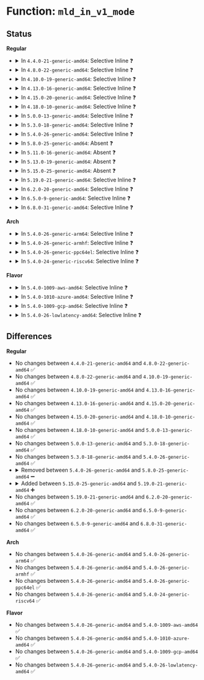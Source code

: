 # Function: <code>mld_in_v1_mode</code>

## Status
<b>Regular</b>
<ul>
<li>
<details>
<summary>In <code>4.4.0-21-generic-amd64</code>: Selective Inline ❓</summary>

```c
bool mld_in_v1_mode(const struct inet6_dev * idev)
```

```json
{
  "name": "mld_in_v1_mode",
  "collision_type": "Unique Static",
  "inline_type": "Selective",
  "funcs": [
    {
      "addr": 18446744071587139888,
      "name": "mld_in_v1_mode",
      "external": false,
      "loc": "net/ipv6/mcast.c:1150",
      "file": "net/ipv6/mcast.c",
      "inline": "not declared, inlined",
      "caller_inline": [],
      "caller_func": [
        "net/ipv6/mcast.c:ipv6_mc_reset",
        "net/ipv6/mcast.c:ip6_mc_del1_src",
        "net/ipv6/mcast.c:igmp6_group_dropped",
        "net/ipv6/mcast.c:igmp6_group_added",
        "net/ipv6/mcast.c:igmp6_group_added",
        "net/ipv6/mcast.c:mld_dad_timer_expire",
        "net/ipv6/mcast.c:igmp6_timer_handler",
        "net/ipv6/mcast.c:igmp6_event_query",
        "net/ipv6/mcast.c:ipv6_mc_dad_complete"
      ]
    }
  ],
  "symbols": [
    {
      "addr": 18446744071587139888,
      "name": "mld_in_v1_mode",
      "section": ".text",
      "bind": "STB_LOCAL",
      "size": 87
    }
  ]
}
```
</details>
</li>
<li>
<details>
<summary>In <code>4.8.0-22-generic-amd64</code>: Selective Inline ❓</summary>

```c
bool mld_in_v1_mode(const struct inet6_dev * idev)
```

```json
{
  "name": "mld_in_v1_mode",
  "collision_type": "Unique Static",
  "inline_type": "Selective",
  "funcs": [
    {
      "addr": 18446744071587592576,
      "name": "mld_in_v1_mode",
      "external": false,
      "loc": "net/ipv6/mcast.c:1150",
      "file": "net/ipv6/mcast.c",
      "inline": "not declared, inlined",
      "caller_inline": [],
      "caller_func": [
        "net/ipv6/mcast.c:ipv6_mc_reset",
        "net/ipv6/mcast.c:igmp6_timer_handler",
        "net/ipv6/mcast.c:ip6_mc_del1_src",
        "net/ipv6/mcast.c:mld_dad_timer_expire",
        "net/ipv6/mcast.c:ipv6_mc_dad_complete",
        "net/ipv6/mcast.c:igmp6_event_query",
        "net/ipv6/mcast.c:igmp6_group_dropped",
        "net/ipv6/mcast.c:igmp6_group_added",
        "net/ipv6/mcast.c:igmp6_group_added"
      ]
    }
  ],
  "symbols": [
    {
      "addr": 18446744071587592576,
      "name": "mld_in_v1_mode",
      "section": ".text",
      "bind": "STB_LOCAL",
      "size": 87
    }
  ]
}
```
</details>
</li>
<li>
<details>
<summary>In <code>4.10.0-19-generic-amd64</code>: Selective Inline ❓</summary>

```c
bool mld_in_v1_mode(const struct inet6_dev * idev)
```

```json
{
  "name": "mld_in_v1_mode",
  "collision_type": "Unique Static",
  "inline_type": "Selective",
  "funcs": [
    {
      "addr": 18446744071587796848,
      "name": "mld_in_v1_mode",
      "external": false,
      "loc": "net/ipv6/mcast.c:1164",
      "file": "net/ipv6/mcast.c",
      "inline": "not declared, inlined",
      "caller_inline": [],
      "caller_func": [
        "net/ipv6/mcast.c:ipv6_mc_reset",
        "net/ipv6/mcast.c:igmp6_timer_handler",
        "net/ipv6/mcast.c:ip6_mc_del1_src",
        "net/ipv6/mcast.c:mld_dad_timer_expire",
        "net/ipv6/mcast.c:ipv6_mc_dad_complete",
        "net/ipv6/mcast.c:igmp6_event_query",
        "net/ipv6/mcast.c:igmp6_group_dropped",
        "net/ipv6/mcast.c:igmp6_group_added",
        "net/ipv6/mcast.c:igmp6_group_added"
      ]
    }
  ],
  "symbols": [
    {
      "addr": 18446744071587796848,
      "name": "mld_in_v1_mode",
      "section": ".text",
      "bind": "STB_LOCAL",
      "size": 87
    }
  ]
}
```
</details>
</li>
<li>
<details>
<summary>In <code>4.13.0-16-generic-amd64</code>: Selective Inline ❓</summary>

```c
bool mld_in_v1_mode(const struct inet6_dev * idev)
```

```json
{
  "name": "mld_in_v1_mode",
  "collision_type": "Unique Static",
  "inline_type": "Selective",
  "funcs": [
    {
      "addr": 18446744071587954160,
      "name": "mld_in_v1_mode",
      "external": false,
      "loc": "net/ipv6/mcast.c:1164",
      "file": "net/ipv6/mcast.c",
      "inline": "not declared, inlined",
      "caller_inline": [],
      "caller_func": [
        "net/ipv6/mcast.c:ipv6_mc_netdev_event",
        "net/ipv6/mcast.c:ipv6_mc_reset",
        "net/ipv6/mcast.c:igmp6_timer_handler",
        "net/ipv6/mcast.c:ip6_mc_del1_src",
        "net/ipv6/mcast.c:mld_dad_timer_expire",
        "net/ipv6/mcast.c:ipv6_mc_dad_complete",
        "net/ipv6/mcast.c:igmp6_event_query",
        "net/ipv6/mcast.c:igmp6_group_dropped",
        "net/ipv6/mcast.c:igmp6_group_added"
      ]
    }
  ],
  "symbols": [
    {
      "addr": 18446744071587954160,
      "name": "mld_in_v1_mode",
      "section": ".text",
      "bind": "STB_LOCAL",
      "size": 83
    }
  ]
}
```
</details>
</li>
<li>
<details>
<summary>In <code>4.15.0-20-generic-amd64</code>: Selective Inline ❓</summary>

```c
bool mld_in_v1_mode(const struct inet6_dev * idev)
```

```json
{
  "name": "mld_in_v1_mode",
  "collision_type": "Unique Static",
  "inline_type": "Selective",
  "funcs": [
    {
      "addr": 18446744071588490000,
      "name": "mld_in_v1_mode",
      "external": false,
      "loc": "net/ipv6/mcast.c:1164",
      "file": "net/ipv6/mcast.c",
      "inline": "not declared, inlined",
      "caller_inline": [],
      "caller_func": [
        "net/ipv6/mcast.c:ipv6_mc_netdev_event",
        "net/ipv6/mcast.c:ipv6_mc_reset",
        "net/ipv6/mcast.c:igmp6_timer_handler",
        "net/ipv6/mcast.c:ip6_mc_del1_src",
        "net/ipv6/mcast.c:mld_dad_timer_expire",
        "net/ipv6/mcast.c:ipv6_mc_dad_complete",
        "net/ipv6/mcast.c:igmp6_event_query",
        "net/ipv6/mcast.c:igmp6_group_dropped",
        "net/ipv6/mcast.c:igmp6_group_added"
      ]
    }
  ],
  "symbols": [
    {
      "addr": 18446744071588490000,
      "name": "mld_in_v1_mode",
      "section": ".text",
      "bind": "STB_LOCAL",
      "size": 83
    }
  ]
}
```
</details>
</li>
<li>
<details>
<summary>In <code>4.18.0-10-generic-amd64</code>: Selective Inline ❓</summary>

```c
bool mld_in_v1_mode(const struct inet6_dev * idev)
```

```json
{
  "name": "mld_in_v1_mode",
  "collision_type": "Unique Static",
  "inline_type": "Selective",
  "funcs": [
    {
      "addr": 18446744071588853184,
      "name": "mld_in_v1_mode",
      "external": false,
      "loc": "net/ipv6/mcast.c:1189",
      "file": "net/ipv6/mcast.c",
      "inline": "not declared, inlined",
      "caller_inline": [],
      "caller_func": [
        "net/ipv6/mcast.c:ipv6_mc_netdev_event",
        "net/ipv6/mcast.c:ipv6_mc_reset",
        "net/ipv6/mcast.c:igmp6_timer_handler",
        "net/ipv6/mcast.c:mld_ifc_timer_expire",
        "net/ipv6/mcast.c:ip6_mc_del1_src",
        "net/ipv6/mcast.c:mld_dad_timer_expire",
        "net/ipv6/mcast.c:mld_dad_timer_expire",
        "net/ipv6/mcast.c:ipv6_mc_dad_complete",
        "net/ipv6/mcast.c:ipv6_mc_dad_complete",
        "net/ipv6/mcast.c:igmp6_event_query",
        "net/ipv6/mcast.c:igmp6_group_dropped",
        "net/ipv6/mcast.c:igmp6_group_added"
      ]
    }
  ],
  "symbols": [
    {
      "addr": 18446744071588853184,
      "name": "mld_in_v1_mode",
      "section": ".text",
      "bind": "STB_LOCAL",
      "size": 83
    }
  ]
}
```
</details>
</li>
<li>
<details>
<summary>In <code>5.0.0-13-generic-amd64</code>: Selective Inline ❓</summary>

```c
bool mld_in_v1_mode(const struct inet6_dev * idev)
```

```json
{
  "name": "mld_in_v1_mode",
  "collision_type": "Unique Static",
  "inline_type": "Selective",
  "funcs": [
    {
      "addr": 18446744071589076704,
      "name": "mld_in_v1_mode",
      "external": false,
      "loc": "net/ipv6/mcast.c:1189",
      "file": "net/ipv6/mcast.c",
      "inline": "not declared, inlined",
      "caller_inline": [],
      "caller_func": [
        "net/ipv6/mcast.c:ipv6_mc_netdev_event",
        "net/ipv6/mcast.c:ipv6_mc_reset",
        "net/ipv6/mcast.c:igmp6_timer_handler",
        "net/ipv6/mcast.c:mld_ifc_timer_expire",
        "net/ipv6/mcast.c:ip6_mc_del1_src",
        "net/ipv6/mcast.c:mld_dad_timer_expire",
        "net/ipv6/mcast.c:mld_dad_timer_expire",
        "net/ipv6/mcast.c:ipv6_mc_dad_complete",
        "net/ipv6/mcast.c:ipv6_mc_dad_complete",
        "net/ipv6/mcast.c:igmp6_event_query",
        "net/ipv6/mcast.c:igmp6_group_dropped",
        "net/ipv6/mcast.c:igmp6_group_added"
      ]
    }
  ],
  "symbols": [
    {
      "addr": 18446744071589076704,
      "name": "mld_in_v1_mode",
      "section": ".text",
      "bind": "STB_LOCAL",
      "size": 83
    }
  ]
}
```
</details>
</li>
<li>
<details>
<summary>In <code>5.3.0-18-generic-amd64</code>: Selective Inline ❓</summary>

```c
bool mld_in_v1_mode(const struct inet6_dev * idev)
```

```json
{
  "name": "mld_in_v1_mode",
  "collision_type": "Unique Static",
  "inline_type": "Selective",
  "funcs": [
    {
      "addr": 18446744071589530864,
      "name": "mld_in_v1_mode",
      "external": false,
      "loc": "net/ipv6/mcast.c:1188",
      "file": "net/ipv6/mcast.c",
      "inline": "not declared, inlined",
      "caller_inline": [],
      "caller_func": [
        "net/ipv6/mcast.c:ipv6_mc_netdev_event",
        "net/ipv6/mcast.c:ipv6_mc_reset",
        "net/ipv6/mcast.c:igmp6_timer_handler",
        "net/ipv6/mcast.c:mld_ifc_timer_expire",
        "net/ipv6/mcast.c:ip6_mc_del1_src",
        "net/ipv6/mcast.c:mld_dad_timer_expire",
        "net/ipv6/mcast.c:mld_dad_timer_expire",
        "net/ipv6/mcast.c:ipv6_mc_dad_complete",
        "net/ipv6/mcast.c:ipv6_mc_dad_complete",
        "net/ipv6/mcast.c:igmp6_event_query",
        "net/ipv6/mcast.c:igmp6_group_dropped",
        "net/ipv6/mcast.c:igmp6_group_added"
      ]
    }
  ],
  "symbols": [
    {
      "addr": 18446744071589530864,
      "name": "mld_in_v1_mode",
      "section": ".text",
      "bind": "STB_LOCAL",
      "size": 83
    }
  ]
}
```
</details>
</li>
<li>
<details>
<summary>In <code>5.4.0-26-generic-amd64</code>: Selective Inline ❓</summary>

```c
bool mld_in_v1_mode(const struct inet6_dev * idev)
```

```json
{
  "name": "mld_in_v1_mode",
  "collision_type": "Unique Static",
  "inline_type": "Selective",
  "funcs": [
    {
      "addr": 18446744071589754944,
      "name": "mld_in_v1_mode",
      "external": false,
      "loc": "net/ipv6/mcast.c:1188",
      "file": "net/ipv6/mcast.c",
      "inline": "not declared, inlined",
      "caller_inline": [],
      "caller_func": [
        "net/ipv6/mcast.c:ipv6_mc_netdev_event",
        "net/ipv6/mcast.c:ipv6_mc_reset",
        "net/ipv6/mcast.c:igmp6_timer_handler",
        "net/ipv6/mcast.c:mld_ifc_timer_expire",
        "net/ipv6/mcast.c:ip6_mc_del1_src",
        "net/ipv6/mcast.c:mld_dad_timer_expire",
        "net/ipv6/mcast.c:mld_dad_timer_expire",
        "net/ipv6/mcast.c:ipv6_mc_dad_complete",
        "net/ipv6/mcast.c:ipv6_mc_dad_complete",
        "net/ipv6/mcast.c:igmp6_event_query",
        "net/ipv6/mcast.c:igmp6_group_dropped",
        "net/ipv6/mcast.c:igmp6_group_added"
      ]
    }
  ],
  "symbols": [
    {
      "addr": 18446744071589754944,
      "name": "mld_in_v1_mode",
      "section": ".text",
      "bind": "STB_LOCAL",
      "size": 83
    }
  ]
}
```
</details>
</li>
<li>
<details>
<summary>In <code>5.8.0-25-generic-amd64</code>: Absent ❓</summary>

```json
{
  "name": "mld_in_v1_mode",
  "collision_type": "Unique Static",
  "inline_type": "Full",
  "funcs": [
    {
      "addr": 18446744071590782414,
      "name": "mld_in_v1_mode",
      "external": false,
      "loc": "net/ipv6/mcast.c:1185",
      "file": "net/ipv6/mcast.c",
      "inline": "not declared, inlined",
      "caller_inline": [
        "net/ipv6/mcast.c:ipv6_mc_rejoin_groups",
        "net/ipv6/mcast.c:ipv6_mc_rejoin_groups",
        "net/ipv6/mcast.c:ipv6_mc_init_dev",
        "net/ipv6/mcast.c:ipv6_mc_up",
        "net/ipv6/mcast.c:igmp6_timer_handler",
        "net/ipv6/mcast.c:igmp6_timer_handler",
        "net/ipv6/mcast.c:mld_ifc_timer_expire",
        "net/ipv6/mcast.c:mld_ifc_timer_expire",
        "net/ipv6/mcast.c:ip6_mc_del1_src",
        "net/ipv6/mcast.c:ip6_mc_del1_src",
        "net/ipv6/mcast.c:mld_dad_timer_expire",
        "net/ipv6/mcast.c:mld_dad_timer_expire",
        "net/ipv6/mcast.c:mld_dad_timer_expire",
        "net/ipv6/mcast.c:mld_dad_timer_expire",
        "net/ipv6/mcast.c:ipv6_mc_dad_complete",
        "net/ipv6/mcast.c:ipv6_mc_dad_complete",
        "net/ipv6/mcast.c:ipv6_mc_dad_complete",
        "net/ipv6/mcast.c:ipv6_mc_dad_complete",
        "net/ipv6/mcast.c:igmp6_event_query",
        "net/ipv6/mcast.c:igmp6_event_query",
        "net/ipv6/mcast.c:igmp6_group_dropped",
        "net/ipv6/mcast.c:igmp6_group_dropped",
        "net/ipv6/mcast.c:igmp6_group_added",
        "net/ipv6/mcast.c:igmp6_group_added"
      ],
      "caller_func": []
    }
  ],
  "symbols": []
}
```
</details>
</li>
<li>
<details>
<summary>In <code>5.11.0-16-generic-amd64</code>: Absent ❓</summary>

```json
{
  "name": "mld_in_v1_mode",
  "collision_type": "Unique Static",
  "inline_type": "Full",
  "funcs": [
    {
      "addr": 18446744071590843198,
      "name": "mld_in_v1_mode",
      "external": false,
      "loc": "net/ipv6/mcast.c:1185",
      "file": "net/ipv6/mcast.c",
      "inline": "not declared, inlined",
      "caller_inline": [
        "net/ipv6/mcast.c:ipv6_mc_rejoin_groups",
        "net/ipv6/mcast.c:ipv6_mc_rejoin_groups",
        "net/ipv6/mcast.c:ipv6_mc_init_dev",
        "net/ipv6/mcast.c:ipv6_mc_up",
        "net/ipv6/mcast.c:igmp6_timer_handler",
        "net/ipv6/mcast.c:igmp6_timer_handler",
        "net/ipv6/mcast.c:mld_ifc_timer_expire",
        "net/ipv6/mcast.c:mld_ifc_timer_expire",
        "net/ipv6/mcast.c:ip6_mc_del1_src",
        "net/ipv6/mcast.c:ip6_mc_del1_src",
        "net/ipv6/mcast.c:mld_dad_timer_expire",
        "net/ipv6/mcast.c:mld_dad_timer_expire",
        "net/ipv6/mcast.c:mld_dad_timer_expire",
        "net/ipv6/mcast.c:mld_dad_timer_expire",
        "net/ipv6/mcast.c:ipv6_mc_dad_complete",
        "net/ipv6/mcast.c:ipv6_mc_dad_complete",
        "net/ipv6/mcast.c:ipv6_mc_dad_complete",
        "net/ipv6/mcast.c:ipv6_mc_dad_complete",
        "net/ipv6/mcast.c:igmp6_event_query",
        "net/ipv6/mcast.c:igmp6_event_query",
        "net/ipv6/mcast.c:igmp6_group_dropped",
        "net/ipv6/mcast.c:igmp6_group_dropped",
        "net/ipv6/mcast.c:igmp6_group_added",
        "net/ipv6/mcast.c:igmp6_group_added"
      ],
      "caller_func": []
    }
  ],
  "symbols": []
}
```
</details>
</li>
<li>
<details>
<summary>In <code>5.13.0-19-generic-amd64</code>: Absent ❓</summary>

```json
{
  "name": "mld_in_v1_mode",
  "collision_type": "Unique Static",
  "inline_type": "Full",
  "funcs": [
    {
      "addr": 18446744071590769369,
      "name": "mld_in_v1_mode",
      "external": false,
      "loc": "net/ipv6/mcast.c:1221",
      "file": "net/ipv6/mcast.c",
      "inline": "not declared, inlined",
      "caller_inline": [
        "net/ipv6/mcast.c:ipv6_mc_netdev_event",
        "net/ipv6/mcast.c:ipv6_mc_netdev_event",
        "net/ipv6/mcast.c:ipv6_mc_init_dev",
        "net/ipv6/mcast.c:ipv6_mc_up",
        "net/ipv6/mcast.c:mld_mca_work",
        "net/ipv6/mcast.c:mld_mca_work",
        "net/ipv6/mcast.c:mld_ifc_work",
        "net/ipv6/mcast.c:mld_ifc_work",
        "net/ipv6/mcast.c:ip6_mc_del1_src",
        "net/ipv6/mcast.c:ip6_mc_del1_src",
        "net/ipv6/mcast.c:mld_dad_work",
        "net/ipv6/mcast.c:mld_dad_work",
        "net/ipv6/mcast.c:mld_dad_work",
        "net/ipv6/mcast.c:mld_dad_work",
        "net/ipv6/mcast.c:ipv6_mc_dad_complete",
        "net/ipv6/mcast.c:ipv6_mc_dad_complete",
        "net/ipv6/mcast.c:ipv6_mc_dad_complete",
        "net/ipv6/mcast.c:ipv6_mc_dad_complete",
        "net/ipv6/mcast.c:__mld_query_work",
        "net/ipv6/mcast.c:__mld_query_work",
        "net/ipv6/mcast.c:igmp6_group_dropped",
        "net/ipv6/mcast.c:igmp6_group_dropped",
        "net/ipv6/mcast.c:igmp6_group_added",
        "net/ipv6/mcast.c:igmp6_group_added"
      ],
      "caller_func": []
    }
  ],
  "symbols": []
}
```
</details>
</li>
<li>
<details>
<summary>In <code>5.15.0-25-generic-amd64</code>: Absent ❓</summary>

```json
{
  "name": "mld_in_v1_mode",
  "collision_type": "Unique Static",
  "inline_type": "Full",
  "funcs": [
    {
      "addr": 18446744071591586441,
      "name": "mld_in_v1_mode",
      "external": false,
      "loc": "net/ipv6/mcast.c:1226",
      "file": "net/ipv6/mcast.c",
      "inline": "not declared, inlined",
      "caller_inline": [
        "net/ipv6/mcast.c:ipv6_mc_netdev_event",
        "net/ipv6/mcast.c:ipv6_mc_netdev_event",
        "net/ipv6/mcast.c:ipv6_mc_init_dev",
        "net/ipv6/mcast.c:ipv6_mc_up",
        "net/ipv6/mcast.c:mld_mca_work",
        "net/ipv6/mcast.c:mld_mca_work",
        "net/ipv6/mcast.c:mld_ifc_work",
        "net/ipv6/mcast.c:mld_ifc_work",
        "net/ipv6/mcast.c:ip6_mc_del1_src",
        "net/ipv6/mcast.c:ip6_mc_del1_src",
        "net/ipv6/mcast.c:mld_dad_work",
        "net/ipv6/mcast.c:mld_dad_work",
        "net/ipv6/mcast.c:mld_dad_work",
        "net/ipv6/mcast.c:mld_dad_work",
        "net/ipv6/mcast.c:ipv6_mc_dad_complete",
        "net/ipv6/mcast.c:ipv6_mc_dad_complete",
        "net/ipv6/mcast.c:ipv6_mc_dad_complete",
        "net/ipv6/mcast.c:ipv6_mc_dad_complete",
        "net/ipv6/mcast.c:__mld_query_work",
        "net/ipv6/mcast.c:__mld_query_work",
        "net/ipv6/mcast.c:igmp6_group_dropped",
        "net/ipv6/mcast.c:igmp6_group_dropped",
        "net/ipv6/mcast.c:igmp6_group_added",
        "net/ipv6/mcast.c:igmp6_group_added"
      ],
      "caller_func": []
    }
  ],
  "symbols": []
}
```
</details>
</li>
<li>
<details>
<summary>In <code>5.19.0-21-generic-amd64</code>: Selective Inline ❓</summary>

```c
bool mld_in_v1_mode(const struct inet6_dev * idev)
```

```json
{
  "name": "mld_in_v1_mode",
  "collision_type": "Unique Static",
  "inline_type": "Selective",
  "funcs": [
    {
      "addr": 18446744071593292820,
      "name": "mld_in_v1_mode",
      "external": false,
      "loc": "net/ipv6/mcast.c:1226",
      "file": "net/ipv6/mcast.c",
      "inline": "not declared, inlined",
      "caller_inline": [
        "net/ipv6/mcast.c:ipv6_mc_init_dev",
        "net/ipv6/mcast.c:ipv6_mc_up"
      ],
      "caller_func": [
        "net/ipv6/mcast.c:ipv6_mc_netdev_event",
        "net/ipv6/mcast.c:mld_mca_work",
        "net/ipv6/mcast.c:mld_ifc_work",
        "net/ipv6/mcast.c:ip6_mc_del1_src",
        "net/ipv6/mcast.c:mld_dad_work",
        "net/ipv6/mcast.c:mld_dad_work",
        "net/ipv6/mcast.c:ipv6_mc_dad_complete",
        "net/ipv6/mcast.c:ipv6_mc_dad_complete",
        "net/ipv6/mcast.c:__mld_query_work",
        "net/ipv6/mcast.c:igmp6_group_dropped",
        "net/ipv6/mcast.c:igmp6_group_added"
      ]
    }
  ],
  "symbols": [
    {
      "addr": 18446744071593267008,
      "name": "mld_in_v1_mode",
      "section": ".text",
      "bind": "STB_LOCAL",
      "size": 112
    }
  ]
}
```
</details>
</li>
<li>
<details>
<summary>In <code>6.2.0-20-generic-amd64</code>: Selective Inline ❓</summary>

```c
bool mld_in_v1_mode(const struct inet6_dev * idev)
```

```json
{
  "name": "mld_in_v1_mode",
  "collision_type": "Unique Static",
  "inline_type": "Selective",
  "funcs": [
    {
      "addr": 18446744071595196644,
      "name": "mld_in_v1_mode",
      "external": false,
      "loc": "net/ipv6/mcast.c:1226",
      "file": "net/ipv6/mcast.c",
      "inline": "not declared, inlined",
      "caller_inline": [
        "net/ipv6/mcast.c:ipv6_mc_init_dev",
        "net/ipv6/mcast.c:ipv6_mc_up"
      ],
      "caller_func": [
        "net/ipv6/mcast.c:ipv6_mc_netdev_event",
        "net/ipv6/mcast.c:mld_mca_work",
        "net/ipv6/mcast.c:mld_ifc_work",
        "net/ipv6/mcast.c:ip6_mc_del1_src",
        "net/ipv6/mcast.c:mld_dad_work",
        "net/ipv6/mcast.c:mld_dad_work",
        "net/ipv6/mcast.c:ipv6_mc_dad_complete",
        "net/ipv6/mcast.c:ipv6_mc_dad_complete",
        "net/ipv6/mcast.c:__mld_query_work",
        "net/ipv6/mcast.c:igmp6_group_dropped",
        "net/ipv6/mcast.c:igmp6_group_added"
      ]
    }
  ],
  "symbols": [
    {
      "addr": 18446744071595169392,
      "name": "mld_in_v1_mode",
      "section": ".text",
      "bind": "STB_LOCAL",
      "size": 112
    }
  ]
}
```
</details>
</li>
<li>
<details>
<summary>In <code>6.5.0-9-generic-amd64</code>: Selective Inline ❓</summary>

```c
bool mld_in_v1_mode(const struct inet6_dev * idev)
```

```json
{
  "name": "mld_in_v1_mode",
  "collision_type": "Unique Static",
  "inline_type": "Selective",
  "funcs": [
    {
      "addr": 18446744071595592404,
      "name": "mld_in_v1_mode",
      "external": false,
      "loc": "net/ipv6/mcast.c:1226",
      "file": "net/ipv6/mcast.c",
      "inline": "not declared, inlined",
      "caller_inline": [
        "net/ipv6/mcast.c:ipv6_mc_init_dev",
        "net/ipv6/mcast.c:ipv6_mc_up"
      ],
      "caller_func": [
        "net/ipv6/mcast.c:ipv6_mc_netdev_event",
        "net/ipv6/mcast.c:mld_mca_work",
        "net/ipv6/mcast.c:mld_ifc_work",
        "net/ipv6/mcast.c:ip6_mc_del1_src",
        "net/ipv6/mcast.c:mld_dad_work",
        "net/ipv6/mcast.c:mld_dad_work",
        "net/ipv6/mcast.c:ipv6_mc_dad_complete",
        "net/ipv6/mcast.c:ipv6_mc_dad_complete",
        "net/ipv6/mcast.c:__mld_query_work",
        "net/ipv6/mcast.c:igmp6_group_dropped",
        "net/ipv6/mcast.c:igmp6_group_added"
      ]
    }
  ],
  "symbols": [
    {
      "addr": 18446744071595564944,
      "name": "mld_in_v1_mode",
      "section": ".text",
      "bind": "STB_LOCAL",
      "size": 112
    }
  ]
}
```
</details>
</li>
<li>
<details>
<summary>In <code>6.8.0-31-generic-amd64</code>: Selective Inline ❓</summary>

```c
bool mld_in_v1_mode(const struct inet6_dev * idev)
```

```json
{
  "name": "mld_in_v1_mode",
  "collision_type": "Unique Static",
  "inline_type": "Selective",
  "funcs": [
    {
      "addr": 18446744071596435268,
      "name": "mld_in_v1_mode",
      "external": false,
      "loc": "net/ipv6/mcast.c:1226",
      "file": "net/ipv6/mcast.c",
      "inline": "not declared, inlined",
      "caller_inline": [
        "net/ipv6/mcast.c:ipv6_mc_init_dev",
        "net/ipv6/mcast.c:ipv6_mc_up"
      ],
      "caller_func": [
        "net/ipv6/mcast.c:ipv6_mc_netdev_event",
        "net/ipv6/mcast.c:mld_mca_work",
        "net/ipv6/mcast.c:mld_ifc_work",
        "net/ipv6/mcast.c:ip6_mc_del1_src",
        "net/ipv6/mcast.c:mld_dad_work",
        "net/ipv6/mcast.c:mld_dad_work",
        "net/ipv6/mcast.c:ipv6_mc_dad_complete",
        "net/ipv6/mcast.c:ipv6_mc_dad_complete",
        "net/ipv6/mcast.c:__mld_query_work",
        "net/ipv6/mcast.c:igmp6_group_dropped",
        "net/ipv6/mcast.c:igmp6_group_added"
      ]
    }
  ],
  "symbols": [
    {
      "addr": 18446744071596407744,
      "name": "mld_in_v1_mode",
      "section": ".text",
      "bind": "STB_LOCAL",
      "size": 112
    }
  ]
}
```
</details>
</li>
</ul>
<b>Arch</b>
<ul>
<li>
<details>
<summary>In <code>5.4.0-26-generic-arm64</code>: Selective Inline ❓</summary>

```c
bool mld_in_v1_mode(const struct inet6_dev * idev)
```

```json
{
  "name": "mld_in_v1_mode",
  "collision_type": "Unique Static",
  "inline_type": "Selective",
  "funcs": [
    {
      "addr": 18446603336503449968,
      "name": "mld_in_v1_mode",
      "external": false,
      "loc": "net/ipv6/mcast.c:1188",
      "file": "net/ipv6/mcast.c",
      "inline": "not declared, inlined",
      "caller_inline": [],
      "caller_func": [
        "net/ipv6/mcast.c:ipv6_mc_netdev_event",
        "net/ipv6/mcast.c:ipv6_mc_reset",
        "net/ipv6/mcast.c:igmp6_timer_handler",
        "net/ipv6/mcast.c:mld_ifc_timer_expire",
        "net/ipv6/mcast.c:ip6_mc_del1_src",
        "net/ipv6/mcast.c:mld_dad_timer_expire",
        "net/ipv6/mcast.c:mld_dad_timer_expire",
        "net/ipv6/mcast.c:ipv6_mc_dad_complete",
        "net/ipv6/mcast.c:ipv6_mc_dad_complete",
        "net/ipv6/mcast.c:igmp6_event_query",
        "net/ipv6/mcast.c:igmp6_group_dropped",
        "net/ipv6/mcast.c:igmp6_group_added"
      ]
    }
  ],
  "symbols": [
    {
      "addr": 18446603336503449968,
      "name": "mld_in_v1_mode",
      "section": ".text",
      "bind": "STB_LOCAL",
      "size": 116
    }
  ]
}
```
</details>
</li>
<li>
<details>
<summary>In <code>5.4.0-26-generic-armhf</code>: Selective Inline ❓</summary>

```c
bool mld_in_v1_mode(const struct inet6_dev * idev)
```

```json
{
  "name": "mld_in_v1_mode",
  "collision_type": "Unique Static",
  "inline_type": "Selective",
  "funcs": [
    {
      "addr": 3236109912,
      "name": "mld_in_v1_mode",
      "external": false,
      "loc": "net/ipv6/mcast.c:1188",
      "file": "net/ipv6/mcast.c",
      "inline": "not declared, inlined",
      "caller_inline": [],
      "caller_func": [
        "net/ipv6/mcast.c:ipv6_mc_netdev_event",
        "net/ipv6/mcast.c:ipv6_mc_reset",
        "net/ipv6/mcast.c:igmp6_timer_handler",
        "net/ipv6/mcast.c:mld_ifc_timer_expire",
        "net/ipv6/mcast.c:ip6_mc_del1_src",
        "net/ipv6/mcast.c:mld_dad_timer_expire",
        "net/ipv6/mcast.c:mld_dad_timer_expire",
        "net/ipv6/mcast.c:ipv6_mc_dad_complete",
        "net/ipv6/mcast.c:ipv6_mc_dad_complete",
        "net/ipv6/mcast.c:igmp6_event_query",
        "net/ipv6/mcast.c:igmp6_group_dropped",
        "net/ipv6/mcast.c:igmp6_group_added"
      ]
    }
  ],
  "symbols": [
    {
      "addr": 3236109912,
      "name": "mld_in_v1_mode",
      "section": ".text",
      "bind": "STB_LOCAL",
      "size": 108
    }
  ]
}
```
</details>
</li>
<li>
<details>
<summary>In <code>5.4.0-26-generic-ppc64el</code>: Selective Inline ❓</summary>

```c
bool mld_in_v1_mode(const struct inet6_dev * idev)
```

```json
{
  "name": "mld_in_v1_mode",
  "collision_type": "Unique Static",
  "inline_type": "Selective",
  "funcs": [
    {
      "addr": 13835058055297236528,
      "name": "mld_in_v1_mode",
      "external": false,
      "loc": "net/ipv6/mcast.c:1188",
      "file": "net/ipv6/mcast.c",
      "inline": "not declared, inlined",
      "caller_inline": [],
      "caller_func": [
        "net/ipv6/mcast.c:ipv6_mc_netdev_event",
        "net/ipv6/mcast.c:ipv6_mc_reset",
        "net/ipv6/mcast.c:igmp6_timer_handler",
        "net/ipv6/mcast.c:mld_ifc_timer_expire",
        "net/ipv6/mcast.c:ip6_mc_del1_src",
        "net/ipv6/mcast.c:mld_dad_timer_expire",
        "net/ipv6/mcast.c:mld_dad_timer_expire",
        "net/ipv6/mcast.c:ipv6_mc_dad_complete",
        "net/ipv6/mcast.c:ipv6_mc_dad_complete",
        "net/ipv6/mcast.c:igmp6_event_query",
        "net/ipv6/mcast.c:igmp6_group_dropped",
        "net/ipv6/mcast.c:igmp6_group_added"
      ]
    }
  ],
  "symbols": [
    {
      "addr": 13835058055297236528,
      "name": "mld_in_v1_mode",
      "section": ".text",
      "bind": "STB_LOCAL",
      "size": 112
    }
  ]
}
```
</details>
</li>
<li>
<details>
<summary>In <code>5.4.0-24-generic-riscv64</code>: Selective Inline ❓</summary>

```c
bool mld_in_v1_mode(const struct inet6_dev * idev)
```

```json
{
  "name": "mld_in_v1_mode",
  "collision_type": "Unique Static",
  "inline_type": "Selective",
  "funcs": [
    {
      "addr": 18446743936279437254,
      "name": "mld_in_v1_mode",
      "external": false,
      "loc": "net/ipv6/mcast.c:1188",
      "file": "net/ipv6/mcast.c",
      "inline": "not declared, inlined",
      "caller_inline": [],
      "caller_func": [
        "net/ipv6/mcast.c:ipv6_mc_netdev_event",
        "net/ipv6/mcast.c:ipv6_mc_reset",
        "net/ipv6/mcast.c:igmp6_timer_handler",
        "net/ipv6/mcast.c:mld_ifc_timer_expire",
        "net/ipv6/mcast.c:ip6_mc_del1_src",
        "net/ipv6/mcast.c:mld_dad_timer_expire",
        "net/ipv6/mcast.c:mld_dad_timer_expire",
        "net/ipv6/mcast.c:ipv6_mc_dad_complete",
        "net/ipv6/mcast.c:ipv6_mc_dad_complete",
        "net/ipv6/mcast.c:igmp6_event_query",
        "net/ipv6/mcast.c:igmp6_group_dropped",
        "net/ipv6/mcast.c:igmp6_group_added"
      ]
    }
  ],
  "symbols": [
    {
      "addr": 18446743936279437254,
      "name": "mld_in_v1_mode",
      "section": ".text",
      "bind": "STB_LOCAL",
      "size": 82
    }
  ]
}
```
</details>
</li>
</ul>
<b>Flavor</b>
<ul>
<li>
<details>
<summary>In <code>5.4.0-1009-aws-amd64</code>: Selective Inline ❓</summary>

```c
bool mld_in_v1_mode(const struct inet6_dev * idev)
```

```json
{
  "name": "mld_in_v1_mode",
  "collision_type": "Unique Static",
  "inline_type": "Selective",
  "funcs": [
    {
      "addr": 18446744071589359312,
      "name": "mld_in_v1_mode",
      "external": false,
      "loc": "net/ipv6/mcast.c:1188",
      "file": "net/ipv6/mcast.c",
      "inline": "not declared, inlined",
      "caller_inline": [],
      "caller_func": [
        "net/ipv6/mcast.c:ipv6_mc_netdev_event",
        "net/ipv6/mcast.c:ipv6_mc_reset",
        "net/ipv6/mcast.c:igmp6_timer_handler",
        "net/ipv6/mcast.c:mld_ifc_timer_expire",
        "net/ipv6/mcast.c:ip6_mc_del1_src",
        "net/ipv6/mcast.c:mld_dad_timer_expire",
        "net/ipv6/mcast.c:mld_dad_timer_expire",
        "net/ipv6/mcast.c:ipv6_mc_dad_complete",
        "net/ipv6/mcast.c:ipv6_mc_dad_complete",
        "net/ipv6/mcast.c:igmp6_event_query",
        "net/ipv6/mcast.c:igmp6_group_dropped",
        "net/ipv6/mcast.c:igmp6_group_added"
      ]
    }
  ],
  "symbols": [
    {
      "addr": 18446744071589359312,
      "name": "mld_in_v1_mode",
      "section": ".text",
      "bind": "STB_LOCAL",
      "size": 83
    }
  ]
}
```
</details>
</li>
<li>
<details>
<summary>In <code>5.4.0-1010-azure-amd64</code>: Selective Inline ❓</summary>

```c
bool mld_in_v1_mode(const struct inet6_dev * idev)
```

```json
{
  "name": "mld_in_v1_mode",
  "collision_type": "Unique Static",
  "inline_type": "Selective",
  "funcs": [
    {
      "addr": 18446744071589084304,
      "name": "mld_in_v1_mode",
      "external": false,
      "loc": "net/ipv6/mcast.c:1188",
      "file": "net/ipv6/mcast.c",
      "inline": "not declared, inlined",
      "caller_inline": [],
      "caller_func": [
        "net/ipv6/mcast.c:ipv6_mc_netdev_event",
        "net/ipv6/mcast.c:ipv6_mc_reset",
        "net/ipv6/mcast.c:igmp6_timer_handler",
        "net/ipv6/mcast.c:mld_ifc_timer_expire",
        "net/ipv6/mcast.c:ip6_mc_del1_src",
        "net/ipv6/mcast.c:mld_dad_timer_expire",
        "net/ipv6/mcast.c:mld_dad_timer_expire",
        "net/ipv6/mcast.c:ipv6_mc_dad_complete",
        "net/ipv6/mcast.c:ipv6_mc_dad_complete",
        "net/ipv6/mcast.c:igmp6_event_query",
        "net/ipv6/mcast.c:igmp6_group_dropped",
        "net/ipv6/mcast.c:igmp6_group_added"
      ]
    }
  ],
  "symbols": [
    {
      "addr": 18446744071589084304,
      "name": "mld_in_v1_mode",
      "section": ".text",
      "bind": "STB_LOCAL",
      "size": 83
    }
  ]
}
```
</details>
</li>
<li>
<details>
<summary>In <code>5.4.0-1009-gcp-amd64</code>: Selective Inline ❓</summary>

```c
bool mld_in_v1_mode(const struct inet6_dev * idev)
```

```json
{
  "name": "mld_in_v1_mode",
  "collision_type": "Unique Static",
  "inline_type": "Selective",
  "funcs": [
    {
      "addr": 18446744071589796176,
      "name": "mld_in_v1_mode",
      "external": false,
      "loc": "net/ipv6/mcast.c:1188",
      "file": "net/ipv6/mcast.c",
      "inline": "not declared, inlined",
      "caller_inline": [],
      "caller_func": [
        "net/ipv6/mcast.c:ipv6_mc_netdev_event",
        "net/ipv6/mcast.c:ipv6_mc_reset",
        "net/ipv6/mcast.c:igmp6_timer_handler",
        "net/ipv6/mcast.c:mld_ifc_timer_expire",
        "net/ipv6/mcast.c:ip6_mc_del1_src",
        "net/ipv6/mcast.c:mld_dad_timer_expire",
        "net/ipv6/mcast.c:mld_dad_timer_expire",
        "net/ipv6/mcast.c:ipv6_mc_dad_complete",
        "net/ipv6/mcast.c:ipv6_mc_dad_complete",
        "net/ipv6/mcast.c:igmp6_event_query",
        "net/ipv6/mcast.c:igmp6_group_dropped",
        "net/ipv6/mcast.c:igmp6_group_added"
      ]
    }
  ],
  "symbols": [
    {
      "addr": 18446744071589796176,
      "name": "mld_in_v1_mode",
      "section": ".text",
      "bind": "STB_LOCAL",
      "size": 83
    }
  ]
}
```
</details>
</li>
<li>
<details>
<summary>In <code>5.4.0-26-lowlatency-amd64</code>: Selective Inline ❓</summary>

```c
bool mld_in_v1_mode(const struct inet6_dev * idev)
```

```json
{
  "name": "mld_in_v1_mode",
  "collision_type": "Unique Static",
  "inline_type": "Selective",
  "funcs": [
    {
      "addr": 18446744071589846896,
      "name": "mld_in_v1_mode",
      "external": false,
      "loc": "net/ipv6/mcast.c:1188",
      "file": "net/ipv6/mcast.c",
      "inline": "not declared, inlined",
      "caller_inline": [],
      "caller_func": [
        "net/ipv6/mcast.c:ipv6_mc_netdev_event",
        "net/ipv6/mcast.c:ipv6_mc_reset",
        "net/ipv6/mcast.c:igmp6_timer_handler",
        "net/ipv6/mcast.c:mld_ifc_timer_expire",
        "net/ipv6/mcast.c:ip6_mc_del1_src",
        "net/ipv6/mcast.c:mld_dad_timer_expire",
        "net/ipv6/mcast.c:mld_dad_timer_expire",
        "net/ipv6/mcast.c:ipv6_mc_dad_complete",
        "net/ipv6/mcast.c:ipv6_mc_dad_complete",
        "net/ipv6/mcast.c:igmp6_event_query",
        "net/ipv6/mcast.c:igmp6_group_dropped",
        "net/ipv6/mcast.c:igmp6_group_added"
      ]
    }
  ],
  "symbols": [
    {
      "addr": 18446744071589846896,
      "name": "mld_in_v1_mode",
      "section": ".text",
      "bind": "STB_LOCAL",
      "size": 83
    }
  ]
}
```
</details>
</li>
</ul>

## Differences
<b>Regular</b>
<ul>
<li>
No changes between <code>4.4.0-21-generic-amd64</code> and <code>4.8.0-22-generic-amd64</code> ✅
</li>
<li>
No changes between <code>4.8.0-22-generic-amd64</code> and <code>4.10.0-19-generic-amd64</code> ✅
</li>
<li>
No changes between <code>4.10.0-19-generic-amd64</code> and <code>4.13.0-16-generic-amd64</code> ✅
</li>
<li>
No changes between <code>4.13.0-16-generic-amd64</code> and <code>4.15.0-20-generic-amd64</code> ✅
</li>
<li>
No changes between <code>4.15.0-20-generic-amd64</code> and <code>4.18.0-10-generic-amd64</code> ✅
</li>
<li>
No changes between <code>4.18.0-10-generic-amd64</code> and <code>5.0.0-13-generic-amd64</code> ✅
</li>
<li>
No changes between <code>5.0.0-13-generic-amd64</code> and <code>5.3.0-18-generic-amd64</code> ✅
</li>
<li>
No changes between <code>5.3.0-18-generic-amd64</code> and <code>5.4.0-26-generic-amd64</code> ✅
</li>
<li>
<details>
<summary>Removed between <code>5.4.0-26-generic-amd64</code> and <code>5.8.0-25-generic-amd64</code> ➖</summary>

```c
bool mld_in_v1_mode(const struct inet6_dev * idev)
```
</details>
</li>
<li>
<details>
<summary>Added between <code>5.15.0-25-generic-amd64</code> and <code>5.19.0-21-generic-amd64</code> ➕</summary>

```c
bool mld_in_v1_mode(const struct inet6_dev * idev)
```
</details>
</li>
<li>
No changes between <code>5.19.0-21-generic-amd64</code> and <code>6.2.0-20-generic-amd64</code> ✅
</li>
<li>
No changes between <code>6.2.0-20-generic-amd64</code> and <code>6.5.0-9-generic-amd64</code> ✅
</li>
<li>
No changes between <code>6.5.0-9-generic-amd64</code> and <code>6.8.0-31-generic-amd64</code> ✅
</li>
</ul>
<b>Arch</b>
<ul>
<li>
No changes between <code>5.4.0-26-generic-amd64</code> and <code>5.4.0-26-generic-arm64</code> ✅
</li>
<li>
No changes between <code>5.4.0-26-generic-amd64</code> and <code>5.4.0-26-generic-armhf</code> ✅
</li>
<li>
No changes between <code>5.4.0-26-generic-amd64</code> and <code>5.4.0-26-generic-ppc64el</code> ✅
</li>
<li>
No changes between <code>5.4.0-26-generic-amd64</code> and <code>5.4.0-24-generic-riscv64</code> ✅
</li>
</ul>
<b>Flavor</b>
<ul>
<li>
No changes between <code>5.4.0-26-generic-amd64</code> and <code>5.4.0-1009-aws-amd64</code> ✅
</li>
<li>
No changes between <code>5.4.0-26-generic-amd64</code> and <code>5.4.0-1010-azure-amd64</code> ✅
</li>
<li>
No changes between <code>5.4.0-26-generic-amd64</code> and <code>5.4.0-1009-gcp-amd64</code> ✅
</li>
<li>
No changes between <code>5.4.0-26-generic-amd64</code> and <code>5.4.0-26-lowlatency-amd64</code> ✅
</li>
</ul>
